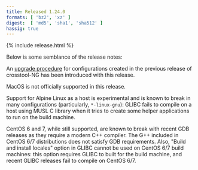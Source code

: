 ```yaml
---
title: Released 1.24.0
formats: [ 'bz2', 'xz' ]
digest:  [ 'md5', 'sha1', 'sha512' ]
hassig: true
---
```

{% include release.html %}

Below is some semblance of the release notes:

An <a href="/docs/configuration/">upgrade procedure</a> for configurations created
in the previous release of crosstool-NG has been introduced with this release.

MacOS is not officially supported in this release.

Support for Alpine Linux as a host is experimental and is known to break
in many configurations (particularly, `*-linux-gnu`): GLIBC fails to compile on
a host using MUSL C library when it tries to create some helper applications
to run on the build machine.

CentOS 6 and 7, while still supported, are known to break with recent GDB releases
as they require a modern C++ compiler. The G++ included in CentOS 6/7 distributions
does not satisfy GDB requirements. Also, "Build and install locales" option in
GLIBC cannot be used on CentOS 6/7 build machines: this option requires GLIBC
to built for the build machine, and recent GLIBC releases fail to compile on
CentOS 6/7.
